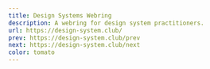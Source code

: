 ```yaml
---
title: Design Systems Webring
description: A webring for design system practitioners.
url: https://design-system.club/
prev: https://design-system.club/prev
next: https://design-system.club/next
color: tomato
---
```

